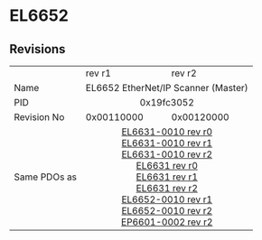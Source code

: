 # EL6652

## Revisions
<table>
<tr>
<td></td>
<td>rev r1</td>
<td>rev r2</td>
</tr>
<tr>
<td>Name</td>
<td colspan=2 align="center">EL6652 EtherNet/IP Scanner (Master)</td>
</tr>
<tr>
<td>PID</td>
<td colspan=2 align="center">0x19fc3052</td>
</tr>
<tr>
<td>Revision No</td>
<td>0x00110000</td>
<td>0x00120000</td>
</tr>
<tr>
<td>Same PDOs as</td>
<td colspan=2 align="center"><a href="EL6631-0010.md">EL6631-0010 rev r0</a><br/><a href="EL6631-0010.md">EL6631-0010 rev r1</a><br/><a href="EL6631-0010.md">EL6631-0010 rev r2</a><br/><a href="EL6631.md">EL6631 rev r0</a><br/><a href="EL6631.md">EL6631 rev r1</a><br/><a href="EL6631.md">EL6631 rev r2</a><br/><a href="EL6652-0010.md">EL6652-0010 rev r1</a><br/><a href="EL6652-0010.md">EL6652-0010 rev r2</a><br/><a href="EP6601-0002.md">EP6601-0002 rev r2</a></td>
</tr>
</table>
